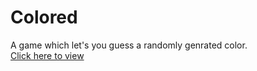 # Colored
A game which let's you guess a randomly genrated color.
<br>
[Click here to view](https://techmky.github.io/Colored/)
